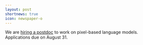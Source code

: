 ```yaml
---
layout: post
shortnews: true
icon: newspaper-o
---
```


We are [hiring a postdoc](https://di.ku.dk/english/about/vacancies/postdoc-in-natural-language-processing/) to work on pixel-based language models. Applications due on August 31.
